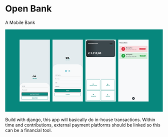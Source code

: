 # Open Bank
A Mobile Bank

![mobile bank](openbank/wall.png)

Build with django, this app will basically do in-house transactions.
Within time and contributions, external payment platforms should be linked so this
can be a financial tool.



